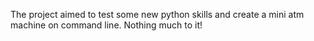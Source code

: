 The project aimed to test some new python skills and create a mini atm machine on command line. Nothing much to it!
